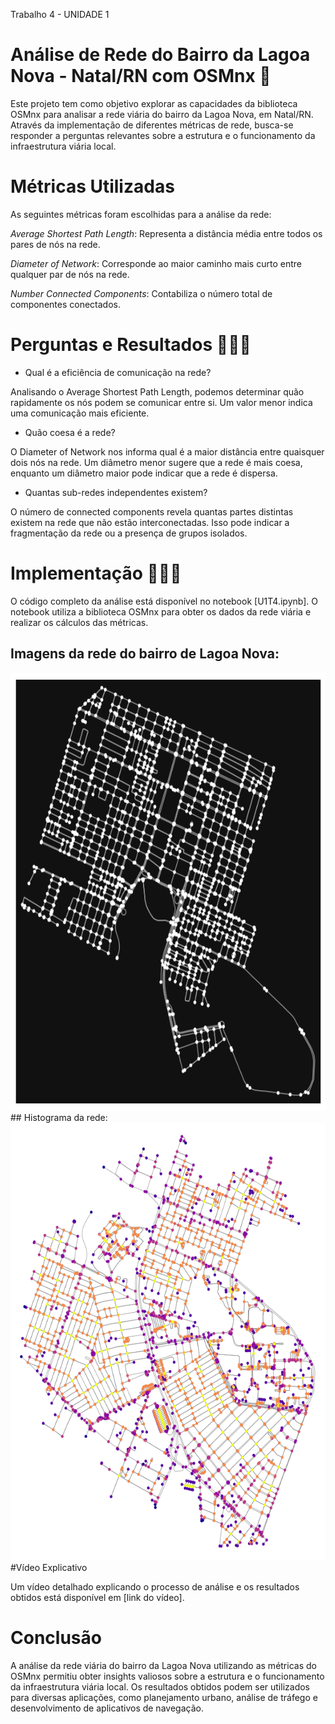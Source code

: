 Trabalho 4 - UNIDADE 1

# Análise de Rede do Bairro da Lagoa Nova - Natal/RN com OSMnx 🛜

Este projeto tem como objetivo explorar as capacidades da biblioteca OSMnx para analisar a rede viária do bairro da Lagoa Nova, em Natal/RN. Através da implementação de diferentes métricas de rede, busca-se responder a perguntas relevantes sobre a estrutura e o funcionamento da infraestrutura viária local.

# Métricas Utilizadas

As seguintes métricas foram escolhidas para a análise da rede:

*Average Shortest Path Length*: Representa a distância média entre todos os pares de nós na rede.

*Diameter of Network*: Corresponde ao maior caminho mais curto entre qualquer par de nós na rede.

*Number Connected Components*: Contabiliza o número total de componentes conectados.


# Perguntas e Resultados 🙋🏽‍♂️

- Qual é a eficiência de comunicação na rede?

Analisando o Average Shortest Path Length, podemos determinar quão rapidamente os nós podem se comunicar entre si. Um valor menor indica uma comunicação mais eficiente.

- Quão coesa é a rede?

O Diameter of Network nos informa qual é a maior distância entre quaisquer dois nós na rede. Um diâmetro menor sugere que a rede é mais coesa, enquanto um diâmetro maior pode indicar que a rede é dispersa.

- Quantas sub-redes independentes existem?

O número de connected components revela quantas partes distintas existem na rede que não estão interconectadas. Isso pode indicar a fragmentação da rede ou a presença de grupos isolados.

# Implementação 👩🏽‍💻

O código completo da análise está disponível no notebook [U1T4.ipynb]. O notebook utiliza a biblioteca OSMnx para obter os dados da rede viária e realizar os cálculos das métricas.

## Imagens da rede do bairro de Lagoa Nova:
<img src="https://github.com/AnelmaSilva/Algortimo-Estrutura-de-Dados-II/blob/main/U1T4/Lagoa_Nova.png" alt="Centralidade de Grau" width="600" height="700"/>
## Histograma da rede:
<img src="https://github.com/julianessantos/AED-II/blob/main/Unidade%201/U1T5/Imagens/CentralidadeDeGrau.png" alt="Centralidade de Grau" width="600" height="700"/>
#Vídeo Explicativo

Um vídeo detalhado explicando o processo de análise e os resultados obtidos está disponível em [link do vídeo].

# Conclusão

A análise da rede viária do bairro da Lagoa Nova utilizando as métricas do OSMnx permitiu obter insights valiosos sobre a estrutura e o funcionamento da infraestrutura viária local. Os resultados obtidos podem ser utilizados para diversas aplicações, como planejamento urbano, análise de tráfego e desenvolvimento de aplicativos de navegação.
